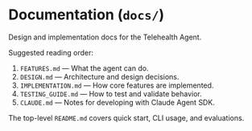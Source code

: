 # Documentation (`docs/`)

Design and implementation docs for the Telehealth Agent.

Suggested reading order:

1. `FEATURES.md` — What the agent can do.
2. `DESIGN.md` — Architecture and design decisions.
3. `IMPLEMENTATION.md` — How core features are implemented.
4. `TESTING_GUIDE.md` — How to test and validate behavior.
5. `CLAUDE.md` — Notes for developing with Claude Agent SDK.

The top-level `README.md` covers quick start, CLI usage, and evaluations.
